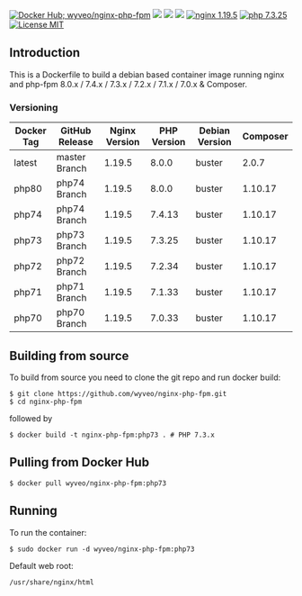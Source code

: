[![Docker Hub; wyveo/nginx-php-fpm](https://img.shields.io/badge/docker%20hub-wyveo%2Fnginx--php--fpm-blue.svg?&logo=docker&style=for-the-badge)](https://hub.docker.com/r/wyveo/nginx-php-fpm/) [![](https://badges.weareopensource.me/docker/pulls/wyveo/nginx-php-fpm?style=for-the-badge)](https://hub.docker.com/r/wyveo/nginx-php-fpm/) [![](https://badges.weareopensource.me/docker/image-size/wyveo/nginx-php-fpm/php73?style=for-the-badge)](https://microbadger.com/images/wyveo/nginx-php-fpm) [![](https://img.shields.io/microbadger/layers/wyveo/nginx-php-fpm/php73.svg?&style=for-the-badge)](https://microbadger.com/images/wyveo/nginx-php-fpm) [![nginx 1.19.5](https://img.shields.io/badge/nginx-1.19.5-brightgreen.svg?&logo=nginx&logoColor=white&style=for-the-badge)](https://nginx.org/en/CHANGES) [![php 7.3.25](https://img.shields.io/badge/php--fpm-7.3.25-blue.svg?&logo=php&logoColor=white&style=for-the-badge)](https://secure.php.net/releases/7_3_25.php) [![License MIT](https://img.shields.io/badge/license-MIT-blue.svg?&style=for-the-badge)](https://github.com/wyveo/nginx-php-fpm/blob/master/LICENSE)

## Introduction
This is a Dockerfile to build a debian based container image running nginx and php-fpm 8.0.x / 7.4.x / 7.3.x / 7.2.x / 7.1.x / 7.0.x & Composer.

### Versioning
| Docker Tag | GitHub Release | Nginx Version | PHP Version | Debian Version | Composer
|-----|-------|-----|--------|--------|------|
| latest | master Branch |1.19.5 | 8.0.0 | buster | 2.0.7 |
| php80 | php74 Branch |1.19.5 | 8.0.0 | buster | 1.10.17 |
| php74 | php74 Branch |1.19.5 | 7.4.13 | buster | 1.10.17 |
| php73 | php73 Branch |1.19.5 | 7.3.25 | buster | 1.10.17 |
| php72 | php72 Branch |1.19.5 | 7.2.34 | buster | 1.10.17 |
| php71 | php71 Branch |1.19.5 | 7.1.33 | buster | 1.10.17 |
| php70 | php70 Branch |1.19.5 | 7.0.33 | buster | 1.10.17 |

## Building from source
To build from source you need to clone the git repo and run docker build:
```
$ git clone https://github.com/wyveo/nginx-php-fpm.git
$ cd nginx-php-fpm
```

followed by
```
$ docker build -t nginx-php-fpm:php73 . # PHP 7.3.x
```


## Pulling from Docker Hub
```
$ docker pull wyveo/nginx-php-fpm:php73
```

## Running
To run the container:
```
$ sudo docker run -d wyveo/nginx-php-fpm:php73
```

Default web root:
```
/usr/share/nginx/html
```
